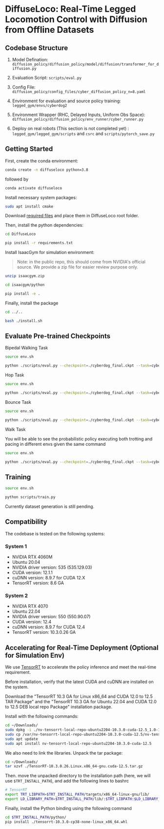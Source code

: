 # DiffuseLoco: Real-Time Legged Locomotion Control with Diffusion from Offline Datasets


## Codebase Structure

1. Model Defination:
 ```diffusion_policy/diffusion_policy/model/diffusion/transformer_for_diffusion.py```

2. Evaluation Script:
```scripts/eval.py```

3. Config File:
```diffusion_policy/config_files/cyber_diffusion_policy_n=8.yaml```

4. Environment for evaluation and source policy training:
```legged_gym/envs/cyberdog2```

5. Environment Wrapper (RHC, Delayed Inputs, Uniform Obs Space):
 ```diffusion_policy/diffusion_policy/env_runner/cyber_runner.py```

6. Deploy on real robots (This section is not completed yet) :
```legged_gym/legged_gym/scripts``` and
```csrc``` and ```scripts/pytorch_save.py```


## Getting Started

First, create the conda environment:

```bash
conda create -n diffuseloco python=3.8
```

followed by 

```bash
conda activate diffuseloco
```

Install necessary system packages:

```bash
sudo apt install cmake
```

Download [required files](https://osf.io/kxt9w/?view_only=8c4633eaf94e4feaa6a6c92ae37d657e) and place them in DiffuseLoco root folder. 

Then, install the python dependencies:

```bash
cd DiffuseLoco

pip install -r requirements.txt
```

Install IsaacGym for simulation environment:

> Note: in the public repo, this should come from NVIDIA's official source. We provide a zip file for easier review purpose only. 

```bash
unzip isaacgym.zip

cd isaacgym/python

pip install -e .
```

Finally, install the package

```bash
cd ../..

bash ./install.sh
```

## Evaluate Pre-trained Checkpoints

Bipedal Walking Task

```bash
source env.sh

python ./scripts/eval.py --checkpoint=./cyberdog_final.ckpt --task=cyber2_stand
```

Hop Task

```bash
source env.sh

python ./scripts/eval.py --checkpoint=./cyberdog_final.ckpt --task=cyber2_hop
```

Bounce Task

```bash
source env.sh

python ./scripts/eval.py --checkpoint=./cyberdog_final.ckpt --task=cyber2_bounce
```

Walk Task

You will be able to see the probabilistic policy executing both trotting and pacing in different envs given the same command

```bash
source env.sh

python ./scripts/eval.py --checkpoint=./cyberdog_final.ckpt --task=cyber2_walk
```

## Training

```bash
source env.sh

python scripts/train.py
```
Currently dataset generation is still pending. 

## Compatibility

The codebase is tested on the following systems:

### System 1

- NVIDIA RTX 4060M
- Ubuntu 20.04
- NVIDIA driver version: 535 (535.129.03)
- CUDA version: 12.1.1
- cuDNN version: 8.9.7 for CUDA 12.X
- TensorRT version: 8.6 GA

### System 2

- NVIDIA RTX 4070
- Ubuntu 22.04
- NVIDIA driver version: 550 (550.90.07)
- CUDA version: 12.4
- cuDNN version: 8.9.7 for CUDA 12.4
- TensorRT version: 10.3.0.26 GA


## Accelerating for Real-Time Deployment (Optional for Simulation Env)

We use [TensorRT](https://developer.nvidia.com/tensorrt) to accelerate the policy inference and meet the real-time requirement.

Before installation, verify that the latest CUDA and cuDNN are installed on the system.

Download the "TensorRT 10.3 GA for Linux x86_64 and CUDA 12.0 to 12.5 TAR Package" and the "TensorRT 10.3 GA for Ubuntu 22.04 and CUDA 12.0 to 12.5 DEB local repo Package" installation package.

Install with the following commands:

```bash
cd ~/Downloads/
sudo dpkg -i ./nv-tensorrt-local-repo-ubuntu2204-10.3.0-cuda-12.5_1.0-1_amd64.deb
sudo cp /var/nv-tensorrt-local-repo-ubuntu2204-10.3.0-cuda-12.5/nv-tensorrt-local-620E7D29-keyring.gpg /usr/share/keyrings/
sudo apt update
sudo apt install nv-tensorrt-local-repo-ubuntu2204-10.3.0-cuda-12.5
```

We also need to link the libraries. Unpack the tar package:

```bash
cd ~/Downloads/
tar xzvf ./TensorRT-10.3.0.26.Linux.x86_64-gnu.cuda-12.5.tar.gz
```

Then. move the unpacked directory to the installation path (here, we will use `$TRT_INSTALL_PATH`), and add the following lines to bashrc

```bash
# TensorRT
export TRT_LIBPATH=$TRT_INSTALL_PATH/targets/x86_64-linux-gnu/lib/
export LD_LIBRARY_PATH=$TRT_INSTALL_PATH/lib/:$TRT_LIBPATH:$LD_LIBRARY_PATH
```

Finally, install the Python binding using the following command

```bash
cd $TRT_INSTALL_PATH/python/
pip install ./tensorrt-10.3.0-cp38-none-linux_x86_64.whl
```
